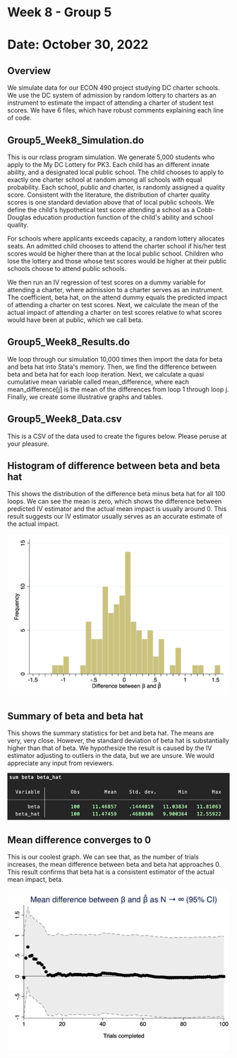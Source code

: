 # Week 8 - Group 5
# Date: October 30, 2022

## Overview
We simulate data for our ECON 490 project studying DC charter schools. We use the DC system of admission by random lottery to charters as an instrument to estimate the impact of attending a charter of student test scores. We have 6 files, which have robust comments explaining each line of code.

## Group5_Week8_Simulation.do
This is our rclass program simulation. We generate 5,000 students who apply to the My DC Lottery for PK3. Each child has an different innate ability, and a designated local public school. The child chooses to apply to exactly one charter school at random among all schools with equal probability. Each school, public and charter, is randomly assigned a quality score. Consistent with the literature, the distribution of charter quality scores is one standard deviation above that of local public schools. We define the child's hypothetical test score attending a school as a Cobb-Douglas education production function of the child's ability and school quality.

For schools where applicants exceeds capacity, a random lottery allocates seats. An admitted child chooses to attend the charter school if his/her test scores would be higher there than at the local public school. Children who lose the lottery and those whose test scores would be higher at their public schools choose to attend public schools.

We then run an IV regression of test scores on a dummy variable for attending a charter, where admission to a charter serves as an instrument. The coefficient, beta hat, on the attend dummy equals the predicted impact of attending a charter on test scores. Next, we calculate the mean of the actual impact of attending a charter on test scores relative to what scores would have been at public, which we call beta.

## Group5_Week8_Results.do
We loop through our simulation 10,000 times then import the data for beta and beta hat into Stata's memory. Then, we find the difference between beta and beta hat for each loop iteration. Next, we calculate a quasi cumulative mean variable called mean_difference, where each mean_difference[j] is the mean of the differences from loop 1 through loop j. Finally, we create some illustrative graphs and tables.

## Group5_Week8_Data.csv
This is a CSV of the data used to create the figures below. Please peruse at your pleasure.

## Histogram of difference between beta and beta hat
This shows the distribution of the difference beta minus beta hat for all 100 loops. We can see the mean is zero, which shows the difference between predicted IV estimator and the actual mean impact is usually around 0. This result suggests our IV estimator usually serves as an accurate estimate of the actual impact.

![Histogram_of_Difference_between_Beta_and_Beta_Hat.png](Histogram_of_Difference_between_Beta_and_Beta_Hat.png "Histogram of difference between beta and beta hat")

## Summary of beta and beta hat
This shows the summary statistics for bet and beta hat. The means are very, very close. However, the standard deviation of beta hat is substantially higher than that of beta. We hypothesize the result is caused by the IV estimator adjusting to outliers in the data, but we are unsure. We would appreciate any input from reviewers.

![Summary_of_Beta_and_Beta_Hat.png](Summary_of_Beta_and_Beta_Hat.png "Summary of beta and beta hat")

## Mean difference converges to 0
This is our coolest graph. We can see that, as the number of trials increases, the mean difference between beta and beta hat approaches 0. This result confirms that beta hat is a consistent estimator of the actual mean impact, beta.

![Mean_Difference_Converges_to_0_Updated.png](Mean_Difference_Converges_to_0_Updated.png "Mean difference converges to 0 (95% CI)")
